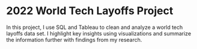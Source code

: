 # 2022 World Tech Layoffs Project
In this project, I use SQL and Tableau to clean and analyze a world tech layoffs data set. I highlight key insights using visualizations and summarize the information further with findings from my research.
